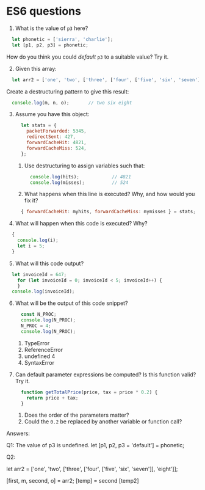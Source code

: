 # ES6 questions

1. What is the value of `p3` here?

  ```js
    let phonetic = ['sierra', 'charlie'];
    let [p1, p2, p3] = phonetic;
  ```

   How do you think you could _default_ `p3` to a suitable value?
   Try it.

2. Given this array:

  ```js
    let arr2 = ['one', 'two', ['three', ['four', ['five', 'six', 'seven']], 'eight']];
  ```

   Create a destructuring pattern to give this result:

  ```js
    console.log(m, n, o);       // two six eight
  ```

3. Assume you have this object:

      ```js
        let stats = {
          packetForwarded: 5345,
          redirectSent: 427,
          forwardCacheHit: 4821,
          forwardCacheMiss: 524,
        };
      ```

   1. Use destructuring to assign variables such that:

      ```js
        console.log(hits);            // 4821
        console.log(misses);          // 524
      ```

    2. What happens when this line is executed? Why, and how would you fix it?

      ```js
        { forwardCacheHit: myhits, forwardCacheMiss: mymisses } = stats;
      ```

4. What will happen when this code is executed? Why?

  ```js
    {
      console.log(i);
      let i = 5;
    }
  ```

5. What will this code output?

  ```js
    let invoiceId = 647;
      for (let invoiceId = 0; invoiceId < 5; invoiceId++) {
      }
    console.log(invoiceId);
  ```

6. What will be the output of this code snippet?

    ```js
      const N_PROC;
      console.log(N_PROC);
      N_PROC = 4;
      console.log(N_PROC);
    ```

    1. TypeError
    2. ReferenceError
    3. undefined 4
    4. SyntaxError

7. Can default parameter expressions be computed? Is this function valid? Try it.

    ```js
      function getTotalPrice(price, tax = price * 0.2) {
        return price + tax;
      }
    ```

    1. Does the order of the parameters matter?
    2. Could the `0.2` be replaced by another variable or function call?


Answers:

Q1:
The value of p3 is undefined.
let [p1, p2, p3 = 'default'] = phonetic;

Q2:

let arr2 = ['one', 'two', ['three', ['four', ['five', 'six', 'seven']], 'eight']];

[first, m, second, o] = arr2;
[temp] = second
[temp2]